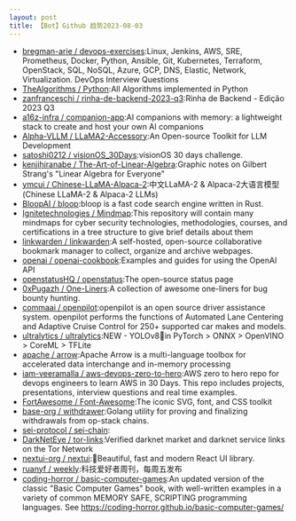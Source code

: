 ```yaml
---
layout: post
title: 【Bot】Github 趋势2023-08-03
---
```


* [bregman-arie / devops-exercises](https://github.com/bregman-arie/devops-exercises):Linux, Jenkins, AWS, SRE, Prometheus, Docker, Python, Ansible, Git, Kubernetes, Terraform, OpenStack, SQL, NoSQL, Azure, GCP, DNS, Elastic, Network, Virtualization. DevOps Interview Questions
* [TheAlgorithms / Python](https://github.com/TheAlgorithms/Python):All Algorithms implemented in Python
* [zanfranceschi / rinha-de-backend-2023-q3](https://github.com/zanfranceschi/rinha-de-backend-2023-q3):Rinha de Backend - Edição 2023 Q3
* [a16z-infra / companion-app](https://github.com/a16z-infra/companion-app):AI companions with memory: a lightweight stack to create and host your own AI companions
* [Alpha-VLLM / LLaMA2-Accessory](https://github.com/Alpha-VLLM/LLaMA2-Accessory):An Open-source Toolkit for LLM Development
* [satoshi0212 / visionOS_30Days](https://github.com/satoshi0212/visionOS_30Days):visionOS 30 days challenge.
* [kenjihiranabe / The-Art-of-Linear-Algebra](https://github.com/kenjihiranabe/The-Art-of-Linear-Algebra):Graphic notes on Gilbert Strang's "Linear Algebra for Everyone"
* [ymcui / Chinese-LLaMA-Alpaca-2](https://github.com/ymcui/Chinese-LLaMA-Alpaca-2):中文LLaMA-2 & Alpaca-2大语言模型 (Chinese LLaMA-2 & Alpaca-2 LLMs)
* [BloopAI / bloop](https://github.com/BloopAI/bloop):bloop is a fast code search engine written in Rust.
* [Ignitetechnologies / Mindmap](https://github.com/Ignitetechnologies/Mindmap):This repository will contain many mindmaps for cyber security technologies, methodologies, courses, and certifications in a tree structure to give brief details about them
* [linkwarden / linkwarden](https://github.com/linkwarden/linkwarden):A self-hosted, open-source collaborative bookmark manager to collect, organize and archive webpages.
* [openai / openai-cookbook](https://github.com/openai/openai-cookbook):Examples and guides for using the OpenAI API
* [openstatusHQ / openstatus](https://github.com/openstatusHQ/openstatus):The open-source status page
* [0xPugazh / One-Liners](https://github.com/0xPugazh/One-Liners):A collection of awesome one-liners for bug bounty hunting.
* [commaai / openpilot](https://github.com/commaai/openpilot):openpilot is an open source driver assistance system. openpilot performs the functions of Automated Lane Centering and Adaptive Cruise Control for 250+ supported car makes and models.
* [ultralytics / ultralytics](https://github.com/ultralytics/ultralytics):NEW - YOLOv8🚀in PyTorch > ONNX > OpenVINO > CoreML > TFLite
* [apache / arrow](https://github.com/apache/arrow):Apache Arrow is a multi-language toolbox for accelerated data interchange and in-memory processing
* [iam-veeramalla / aws-devops-zero-to-hero](https://github.com/iam-veeramalla/aws-devops-zero-to-hero):AWS zero to hero repo for devops engineers to learn AWS in 30 Days. This repo includes projects, presentations, interview questions and real time examples.
* [FortAwesome / Font-Awesome](https://github.com/FortAwesome/Font-Awesome):The iconic SVG, font, and CSS toolkit
* [base-org / withdrawer](https://github.com/base-org/withdrawer):Golang utility for proving and finalizing withdrawals from op-stack chains.
* [sei-protocol / sei-chain](https://github.com/sei-protocol/sei-chain):
* [DarkNetEye / tor-links](https://github.com/DarkNetEye/tor-links):Verified darknet market and darknet service links on the Tor Network
* [nextui-org / nextui](https://github.com/nextui-org/nextui):🚀Beautiful, fast and modern React UI library.
* [ruanyf / weekly](https://github.com/ruanyf/weekly):科技爱好者周刊，每周五发布
* [coding-horror / basic-computer-games](https://github.com/coding-horror/basic-computer-games):An updated version of the classic "Basic Computer Games" book, with well-written examples in a variety of common MEMORY SAFE, SCRIPTING programming languages. See https://coding-horror.github.io/basic-computer-games/

